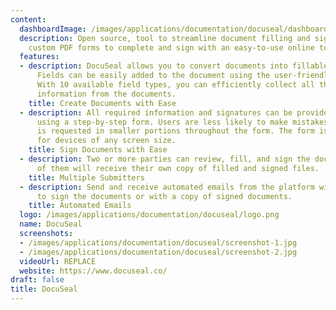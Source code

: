 ```yaml
---
content:
  dashboardImage: /images/applications/documentation/docuseal/dashboard.jpg
  description: Open source, tool to streamline document filling and signing. Create
    custom PDF forms to complete and sign with an easy-to-use online tool.
  features:
  - description: DocuSeal allows you to convert documents into fillable PDF forms.
      Fields can be easily added to the document using the user-friendly form builder.
      With 10 available field types, you can efficiently collect all the required
      information from the documents.
    title: Create Documents with Ease
  - description: All required information and signatures can be provided by users
      using a step-by-step form. Users are less likely to make mistakes when the information
      is requested in smaller portions throughout the form. The form is optimized
      for devices of any screen size.
    title: Sign Documents with Ease
  - description: Two or more parties can review, fill, and sign the documents. Each
      of them will receive their own copy of filled and signed files.
    title: Multiple Submitters
  - description: Send and receive automated emails from the platform with an invitation
      to sign the documents or with a copy of signed documents.
    title: Automated Emails
  logo: /images/applications/documentation/docuseal/logo.png
  name: DocuSeal
  screenshots:
  - /images/applications/documentation/docuseal/screenshot-1.jpg
  - /images/applications/documentation/docuseal/screenshot-2.jpg
  videoUrl: REPLACE
  website: https://www.docuseal.co/
draft: false
title: DocuSeal
---
```


